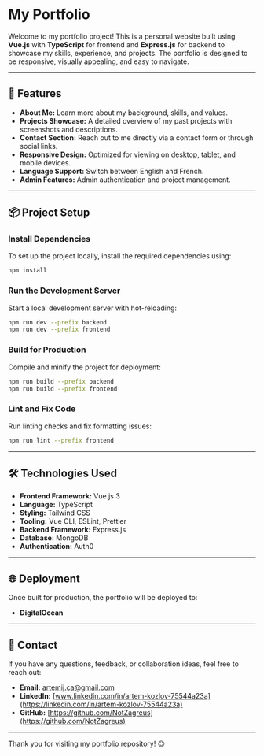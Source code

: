 # My Portfolio

Welcome to my portfolio project! This is a personal website built using **Vue.js** with **TypeScript** for frontend and **Express.js** for backend to showcase my skills, experience, and projects. The portfolio is designed to be responsive, visually appealing, and easy to navigate.

---

## 🚀 Features
- **About Me:** Learn more about my background, skills, and values.
- **Projects Showcase:** A detailed overview of my past projects with screenshots and descriptions.
- **Contact Section:** Reach out to me directly via a contact form or through social links.
- **Responsive Design:** Optimized for viewing on desktop, tablet, and mobile devices.
- **Language Support:** Switch between English and French.
- **Admin Features:** Admin authentication and project management.

---

## 📦 Project Setup

### Install Dependencies
To set up the project locally, install the required dependencies using:
```bash
npm install
```

### Run the Development Server
Start a local development server with hot-reloading:
```bash
npm run dev --prefix backend
npm run dev --prefix frontend
```

### Build for Production
Compile and minify the project for deployment:
```bash
npm run build --prefix backend
npm run build --prefix frontend
```

### Lint and Fix Code
Run linting checks and fix formatting issues:
```bash
npm run lint --prefix frontend
```

---

## 🛠️ Technologies Used
- **Frontend Framework:** Vue.js 3
- **Language:** TypeScript
- **Styling:** Tailwind CSS
- **Tooling:** Vue CLI, ESLint, Prettier
- **Backend Framework:** Express.js
- **Database:** MongoDB
- **Authentication:** Auth0

---

## 🌐 Deployment
Once built for production, the portfolio will be deployed to:
- **DigitalOcean**

---

## 📧 Contact
If you have any questions, feedback, or collaboration ideas, feel free to reach out:
- **Email:** [artemij.ca@gmail.com](mailto:artemij.ca@gmail.com)
- **LinkedIn:** [www.linkedin.com/in/artem-kozlov-75544a23a](https://linkedin.com/in/artem-kozlov-75544a23a)
- **GitHub:** [https://github.com/NotZagreus](https://github.com/NotZagreus)

---

Thank you for visiting my portfolio repository! 😊
